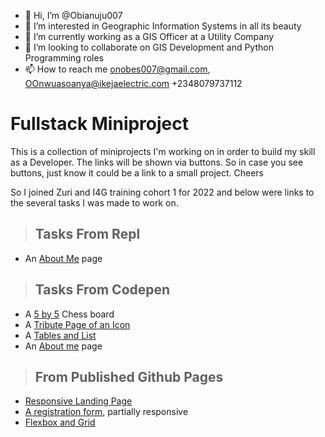 - 👋 Hi, I’m @Obianuju007
- 👀 I’m interested in Geographic Information Systems in all its beauty
- 🌱 I’m currently working as a GIS Officer at a Utility Company
- 💞️ I’m looking to collaborate on GIS Development and Python Programming roles
- 📫 How to reach me onobes007@gmail.com, OOnwuasoanya@ikejaelectric.com +2348079737112

# Fullstack Miniproject
This is a collection of miniprojects I'm working on in order to build my skill as a Developer.
The links will be shown via buttons. So in case you see buttons, just know it could be a link to a small project. Cheers 

So I joined Zuri and I4G training cohort 1 for 2022 and below were links to the several tasks I was made to work on.
> ## Tasks From Repl
* An [About Me](https://About-me.obianuju007.repl.co) page
> ## Tasks From Codepen
* A [5 by 5](https://codepen.io/Yhujay/full/mdXLLEg) Chess board
* A [Tribute Page of an Icon](https://codepen.io/Yhujay/full/ExQwqBN)
* A [Tables and List](https://codepen.io/Yhujay/full/poaWMQM)
* An [About me](https://codepen.io/Yhujay/full/wvygZgM) page
> ## From Published Github Pages
* [Responsive Landing Page](https://obianuju007.github.io/responsive-form/)
* [A registration form](https://obianuju007.github.io/registration-form/), partially responsive
* [Flexbox and Grid](https://obianuju007.github.io/)


<!---
Obianuju007/Obianuju007 is a ✨ special ✨ repository because its `README.md` (this file) appears on your GitHub profile.
You can click the Preview link to take a look at your changes.
--->

